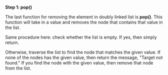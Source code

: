 <!--title={Deleting Elements by Value}--> 

<!--badges={Algorithms:2,Python:2}-->

<!--concepts={Deleting from a Linked List}-->

**Step 1: pop()**

The last function for removing the element in doubly linked list is **pop()**. This function will take in a value and removes the node that contains that value in the list.

Same procedure here: check whether the list is empty. If yes, then simply return.

Otherwise, traverse the list to find the node that matches the given value. If none of the nodes has the given value, then return the message, "Target not found." If you find the node with the given value, then remove that node from the list.

